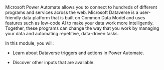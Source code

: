 Microsoft Power Automate allows you to connect to hundreds of different programs and services across the web. Microsoft Dataverse is a user-friendly data platform that is built on Common Data Model and uses features such as low-code AI to make your data work more intelligently. Together, these programs can change the way that you work by managing your data and automating repetitive, data-driven tasks.

In this module, you will:

-   Learn about Dataverse triggers and actions in Power Automate.

-   Discover other inputs that are available.
